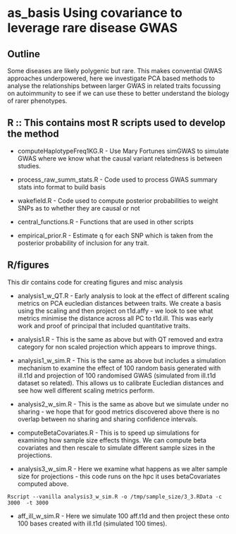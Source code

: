 # as_basis Using covariance to leverage rare disease GWAS

## Outline

Some diseases are likely polygenic but rare. This makes convential GWAS approaches underpowered, here we investigate PCA based methods to analyse the relationships between larger GWAS in related traits focussing on autoimmunity to see if we can use these to better understand the biology of rarer phenotypes.

## R :: This contains most R scripts used to develop the method

- computeHaplotypeFreq1KG.R - Use Mary Fortunes simGWAS to simulate GWAS where we know what the causal variant relatedness is between studies.

- process_raw_summ_stats.R - Code used to process GWAS summary stats into format to build basis

- wakefield.R -  Code used to compute posterior probabilities to weight SNPs as to whether they are causal or not

- central_functions.R - Functions that are used in other scripts

- empirical_prior.R - Estimate q for each SNP which is taken from the posterior probability of inclusion for any trait.

## R/figures

This dir contains code for creating figures and misc analysis

- analysis1_w_QT.R - Early analysis to look at the effect of different scaling metrics on PCA eucledian distances between traits. We create a basis using the scaling and then project on t1d.affy - we look to see what metrics minimise the distance across all PC to t1d.ill. This was early work and proof of principal that included quantitative traits.

- analysis1.R - This is the same as above but with QT removed and extra category for non scaled projection which appears to improve things.

- analysis1_w_sim.R - This is the same as above but includes a simulation mechanism to examine the effect of 100 random basis generated with ill.t1d and projection of 100 randomised GWAS (simulated from ill.t1d dataset so related). This allows us to calibrate Eucledian distances and see how well different scaling metrics perform.

- analysis2_w_sim.R - This is the same as above but we simulate under no sharing - we hope that for good metrics discovered above there is no overlap between no sharing and sharing confidence intervals.

- computeBetaCovariates.R - This is to speed up simulations for examining how sample size effects things. We can compute beta covariates and then rescale to simulate different sample sizes in the projections.

- analysis3_w_sim.R - Here we examine what happens as we alter sample size for projections - this code runs on the hpc it uses betaCovariates computed above.

`Rscript --vanilla analysis3_w_sim.R -o /tmp/sample_size/3_3.RData -c 3000  -t 3000`

- aff_ill_w_sim.R - Here we simulate 100 aff.t1d and then project these onto  100 bases created with ill.t1d (simulated 100 times).
